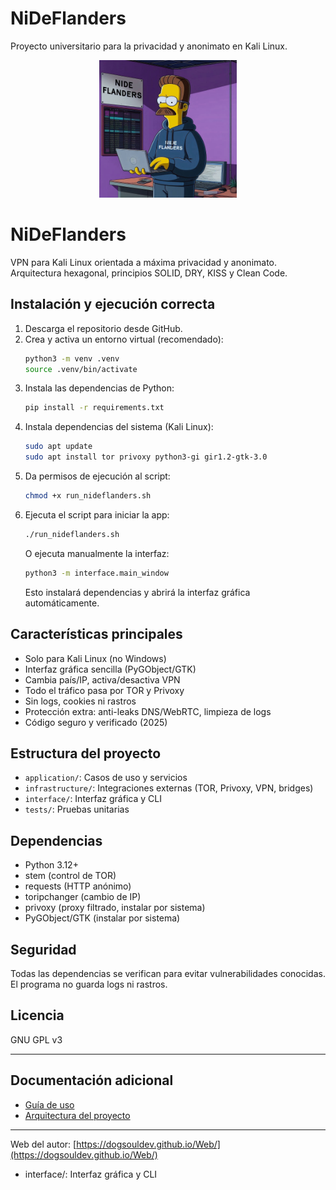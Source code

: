 # NiDeFlanders

Proyecto universitario para la privacidad y anonimato en Kali Linux.

<div align="center">
	<img src="NiDeFlanders/assets/nideflanders.png" alt="NiDeFlanders" width="220" />
</div>


# NiDeFlanders

VPN para Kali Linux orientada a máxima privacidad y anonimato. Arquitectura hexagonal, principios SOLID, DRY, KISS y Clean Code.


## Instalación y ejecución correcta
1. Descarga el repositorio desde GitHub.
2. Crea y activa un entorno virtual (recomendado):
	```bash
	python3 -m venv .venv
	source .venv/bin/activate
	```
3. Instala las dependencias de Python:
	```bash
	pip install -r requirements.txt
	```
4. Instala dependencias del sistema (Kali Linux):
	```bash
	sudo apt update
	sudo apt install tor privoxy python3-gi gir1.2-gtk-3.0
	```
5. Da permisos de ejecución al script:
	```bash
	chmod +x run_nideflanders.sh
	```
6. Ejecuta el script para iniciar la app:
	```bash
	./run_nideflanders.sh
	```
	O ejecuta manualmente la interfaz:
	```bash
	python3 -m interface.main_window
	```
	Esto instalará dependencias y abrirá la interfaz gráfica automáticamente.

## Características principales
- Solo para Kali Linux (no Windows)
- Interfaz gráfica sencilla (PyGObject/GTK)
- Cambia país/IP, activa/desactiva VPN
- Todo el tráfico pasa por TOR y Privoxy
- Sin logs, cookies ni rastros
- Protección extra: anti-leaks DNS/WebRTC, limpieza de logs
- Código seguro y verificado (2025)

## Estructura del proyecto
- `application/`: Casos de uso y servicios
- `infrastructure/`: Integraciones externas (TOR, Privoxy, VPN, bridges)
- `interface/`: Interfaz gráfica y CLI
- `tests/`: Pruebas unitarias

## Dependencias
- Python 3.12+
- stem (control de TOR)
- requests (HTTP anónimo)
- toripchanger (cambio de IP)
- privoxy (proxy filtrado, instalar por sistema)
- PyGObject/GTK (instalar por sistema)

## Seguridad
Todas las dependencias se verifican para evitar vulnerabilidades conocidas. El programa no guarda logs ni rastros.

## Licencia
GNU GPL v3

---

## Documentación adicional

- [Guía de uso](NiDeFlanders/USO.md)
- [Arquitectura del proyecto](NiDeFlanders/ARQUITECTURA.md)


---
Web del autor: [https://dogsouldev.github.io/Web/](https://dogsouldev.github.io/Web/)
- interface/: Interfaz gráfica y CLI

